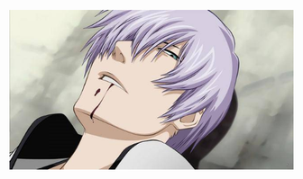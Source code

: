 ![Image text](https://github.com/how-could-you/pictures-repository/blob/master/%E5%B8%82%E4%B8%B8%E9%93%B6.jpg)
